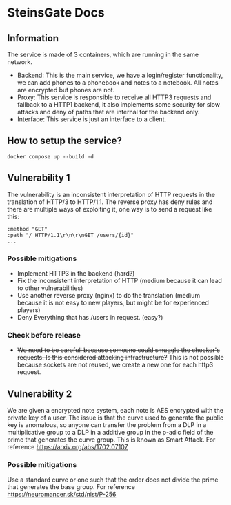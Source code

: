 # SteinsGate Docs

## Information

The service is made of 3 containers, which are running in the same network.

* Backend: This is the main service, we have a login/register functionality, we can add phones to a phonebook and notes to a notebook. All notes are encrypted but phones are not.
* Proxy: This service is  responsible to receive all HTTP3 requests and fallback to a HTTP1 backend, it also implements some security for slow attacks and deny of paths that are internal for the backend only.
* Interface: This service is just an interface to a client.

## How to setup the service?

`docker compose up --build -d`

## Vulnerability 1

The vulnerability is an inconsistent interpretation of HTTP requests in the translation of HTTP/3 to HTTP/1.1. The reverse proxy has deny rules and there are multiple ways of exploiting it, one way is to send a request like this:

```
:method "GET"
:path "/ HTTP/1.1\r\n\r\nGET /users/{id}"
...
```

### Possible mitigations

* Implement HTTP3 in the backend (hard?)
* Fix the inconsistent interpretation of HTTP (medium because it can lead to other vulnerabilities)
* Use another reverse proxy (nginx) to do the translation (medium because it is not easy to new players, but might be for experienced players)
* Deny Everything that has /users in request. (easy?)

### Check before release

* ~~We need to be carefull because someone could smuggle the checker's requests. Is this considered attacking infrastructure?~~ This is not possible because sockets are not reused, we create a new one for each http3 request.

## Vulnerability 2

We are given a encrypted note system, each note is AES encrypted with the private key of a user. The issue is that the curve used to generate the public key is anomalous, so anyone can transfer the problem from a DLP in a multiplicative group to a DLP in a additive group in the p-adic field of the prime that generates the curve group. This is known as Smart Attack. For reference https://arxiv.org/abs/1702.07107

### Possible mitigations

Use a standard curve or one such that the order does not divide the prime that generates the base group. For reference https://neuromancer.sk/std/nist/P-256

